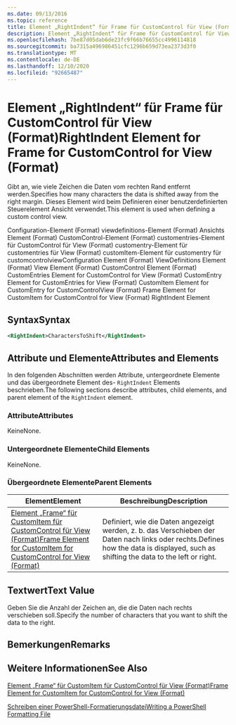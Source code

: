 ```yaml
---
ms.date: 09/13/2016
ms.topic: reference
title: Element „RightIndent“ für Frame für CustomControl für View (Format)
description: Element „RightIndent“ für Frame für CustomControl für View (Format)
ms.openlocfilehash: 7be87d05dab6de23fc9f66b76655cc4996114818
ms.sourcegitcommit: ba7315a496986451cfc1296b659d73ea2373d3f0
ms.translationtype: MT
ms.contentlocale: de-DE
ms.lasthandoff: 12/10/2020
ms.locfileid: "92665487"
---
```

# <a name="rightindent-element-for-frame-for-customcontrol-for-view-format"></a><span data-ttu-id="35cde-103">Element „RightIndent“ für Frame für CustomControl für View (Format)</span><span class="sxs-lookup"><span data-stu-id="35cde-103">RightIndent Element for Frame for CustomControl for View (Format)</span></span>

<span data-ttu-id="35cde-104">Gibt an, wie viele Zeichen die Daten vom rechten Rand entfernt werden.</span><span class="sxs-lookup"><span data-stu-id="35cde-104">Specifies how many characters the data is shifted away from the right margin.</span></span> <span data-ttu-id="35cde-105">Dieses Element wird beim Definieren einer benutzerdefinierten Steuerelement Ansicht verwendet.</span><span class="sxs-lookup"><span data-stu-id="35cde-105">This element is used when defining a custom control view.</span></span>

<span data-ttu-id="35cde-106">Configuration-Element (Format) viewdefinitions-Element (Format) Ansichts Element (Format) CustomControl-Element (Format) customentries-Element für CustomControl für View (Format) customentry-Element für customentries für View (Format) customItem-Element für customentry für customcontrolview</span><span class="sxs-lookup"><span data-stu-id="35cde-106">Configuration Element (Format) ViewDefinitions Element (Format) View Element (Format) CustomControl Element (Format) CustomEntries Element for CustomControl for View (Format) CustomEntry Element for CustomEntries for View (Format) CustomItem Element for CustomEntry for CustomControlView (Format) Frame Element for CustomItem for CustomControl for View (Format) RightIndent Element</span></span>

## <a name="syntax"></a><span data-ttu-id="35cde-107">Syntax</span><span class="sxs-lookup"><span data-stu-id="35cde-107">Syntax</span></span>

```xml
<RightIndent>CharactersToShift</RightIndent>
```

## <a name="attributes-and-elements"></a><span data-ttu-id="35cde-108">Attribute und Elemente</span><span class="sxs-lookup"><span data-stu-id="35cde-108">Attributes and Elements</span></span>

<span data-ttu-id="35cde-109">In den folgenden Abschnitten werden Attribute, untergeordnete Elemente und das übergeordnete Element des- `RightIndent` Elements beschrieben.</span><span class="sxs-lookup"><span data-stu-id="35cde-109">The following sections describe attributes, child elements, and parent element of the `RightIndent` element.</span></span>

### <a name="attributes"></a><span data-ttu-id="35cde-110">Attribute</span><span class="sxs-lookup"><span data-stu-id="35cde-110">Attributes</span></span>

<span data-ttu-id="35cde-111">Keine</span><span class="sxs-lookup"><span data-stu-id="35cde-111">None.</span></span>

### <a name="child-elements"></a><span data-ttu-id="35cde-112">Untergeordnete Elemente</span><span class="sxs-lookup"><span data-stu-id="35cde-112">Child Elements</span></span>

<span data-ttu-id="35cde-113">Keine</span><span class="sxs-lookup"><span data-stu-id="35cde-113">None.</span></span>

### <a name="parent-elements"></a><span data-ttu-id="35cde-114">Übergeordnete Elemente</span><span class="sxs-lookup"><span data-stu-id="35cde-114">Parent Elements</span></span>

|<span data-ttu-id="35cde-115">Element</span><span class="sxs-lookup"><span data-stu-id="35cde-115">Element</span></span>|<span data-ttu-id="35cde-116">Beschreibung</span><span class="sxs-lookup"><span data-stu-id="35cde-116">Description</span></span>|
|-------------|-----------------|
|[<span data-ttu-id="35cde-117">Element „Frame“ für CustomItem für CustomControl für View (Format)</span><span class="sxs-lookup"><span data-stu-id="35cde-117">Frame Element for CustomItem for CustomControl for View (Format)</span></span>](./frame-element-for-customitem-for-customcontrol-for-view-format.md)|<span data-ttu-id="35cde-118">Definiert, wie die Daten angezeigt werden, z. b. das Verschieben der Daten nach links oder rechts.</span><span class="sxs-lookup"><span data-stu-id="35cde-118">Defines how the data is displayed, such as shifting the data to the left or right.</span></span>|

## <a name="text-value"></a><span data-ttu-id="35cde-119">Textwert</span><span class="sxs-lookup"><span data-stu-id="35cde-119">Text Value</span></span>

<span data-ttu-id="35cde-120">Geben Sie die Anzahl der Zeichen an, die die Daten nach rechts verschieben soll.</span><span class="sxs-lookup"><span data-stu-id="35cde-120">Specify the number of characters that you want to shift the data to the right.</span></span>

## <a name="remarks"></a><span data-ttu-id="35cde-121">Bemerkungen</span><span class="sxs-lookup"><span data-stu-id="35cde-121">Remarks</span></span>

## <a name="see-also"></a><span data-ttu-id="35cde-122">Weitere Informationen</span><span class="sxs-lookup"><span data-stu-id="35cde-122">See Also</span></span>

[<span data-ttu-id="35cde-123">Element „Frame“ für CustomItem für CustomControl für View (Format)</span><span class="sxs-lookup"><span data-stu-id="35cde-123">Frame Element for CustomItem for CustomControl for View (Format)</span></span>](./frame-element-for-customitem-for-customcontrol-for-view-format.md)

[<span data-ttu-id="35cde-124">Schreiben einer PowerShell-Formatierungsdatei</span><span class="sxs-lookup"><span data-stu-id="35cde-124">Writing a PowerShell Formatting File</span></span>](./writing-a-powershell-formatting-file.md)
